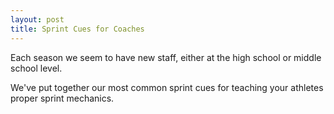 ```yaml
---
layout: post
title: Sprint Cues for Coaches
---
```

Each season we seem to have new staff, either at the high school or middle school level.

We've put together our most common sprint cues for teaching your athletes proper sprint mechanics.
